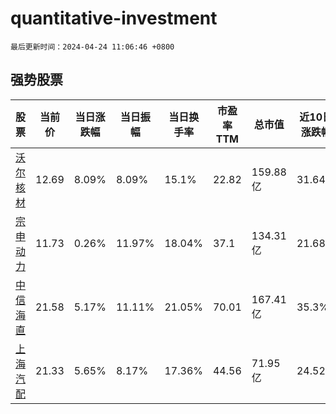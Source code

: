 # quantitative-investment

`最后更新时间：2024-04-24 11:06:46 +0800`

## 强势股票

|股票|当前价|当日涨跌幅|当日振幅|当日换手率|市盈率TTM|总市值|近10日涨跌幅|
|----|----|----|----|----|----|----|----|
|[沃尔核材](https://xueqiu.com/S/SZ002130)|12.69|8.09%|8.09%|15.1%|22.82|159.88亿|31.64%|
|[宗申动力](https://xueqiu.com/S/SZ001696)|11.73|0.26%|11.97%|18.04%|37.1|134.31亿|21.68%|
|[中信海直](https://xueqiu.com/S/SZ000099)|21.58|5.17%|11.11%|21.05%|70.01|167.41亿|35.3%|
|[上海汽配](https://xueqiu.com/S/SH603107)|21.33|5.65%|8.17%|17.36%|44.56|71.95亿|24.52%|
